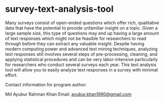 # survey-text-analysis-tool
Many surveys consist of open-ended questions which offer rich, qualitative data that have the potential to provide unfamiliar insight on a topic. Given a large sample size, this type of questions may end up having a large amount of text responses which might not be feasible for researchers to read through before they can extract any valuable insight. Despite having modern computing power and advanced text mining techniques, analyzing text responses still involves several steps of pre-processing, cleaning, and applying statistical procedures and can be very labor-intensive particularly for researchers who conduct several surveys each year. This text analysis tool will allow you to easily analyze text responses in a survey with minimal effort.

Contact information for program author:

Md Ayubur Rahman Khan
Email: ayubur.khan1990@gmail.com
